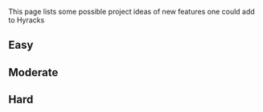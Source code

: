 This page lists some possible project ideas of new features one could add to Hyracks

## Easy ##

## Moderate ##

## Hard ##